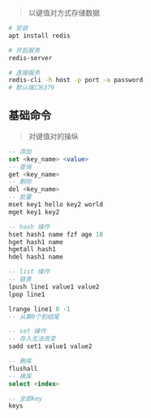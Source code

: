 <!--
title: Redis
sort:
-->

> 以键值对方式存储数据

```bash
# 安装
apt install redis

# 开启服务
redis-server

# 连接服务
redis-cli -h host -p port -a password
# 默认端口6379
```

## 基础命令

> 对键值对的操纵

```sql
-- 添加
set <key_name> <value>
-- 查询
get <key_name>
-- 删除
del <key_name>
-- 批量
mset key1 hello key2 world
mget key1 key2

-- hash 操作
hset hash1 name fzf age 18
hget hash1 name
hgetall hash1
hdel hash1 name

-- list 操作
-- 链表
lpush line1 value1 value2
lpop line1

lrange line1 0 -1
-- 从第0个到结尾

-- set 操作
-- 存入无法改变
sadd set1 value1 value2

-- 删库
flushall
-- 换库
select <index>

-- 全部key
keys
```
